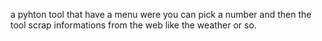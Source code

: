 a pyhton tool that have a menu were you can pick a number and then the tool scrap informations from the web like the weather or so.